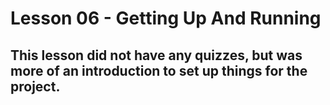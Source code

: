 # Lesson 06 - Getting Up And Running

## This lesson did not have any quizzes, but was more of an introduction to set up things for the project.